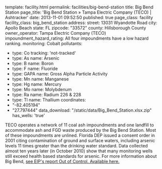 template: facility.html
permalink: facilities/big-bend-station
title: Big Bend Station
page_title: 'Big Bend Station &raquo; Tampa Electric Company (TECO) | Ashtracker'
date: 2013-11-01 09:52:50
published: true
page_class: facility
facility_class: big_bend_station 
address: 
  street: 13031 Wyandotte Road
  city: Apollo Beach
  state: FL
  zipcode: "33572"
  county: Hillsborough  County
owner_operator: Tampa Electric Company (TECO)
impoundment_hazard_rating: All four impoundments have a low hazard ranking.
monitoring: Cobalt
pollutants:
  - type: Co
    tracking: 'not-tracked'
  - type: As
    name: Arsenic
  - type: B
    name: Boron
  - type: F
    name: Fluoride
  - type: GAPA
    name: Gross Alpha Particle Activity
  - type: Mn
    name: Manganese
  - type: Hg
    name: Mercury
  - type: Mo
    name: Molybdenum
  - type: Ra
    name: Radium 226 & 228
  - type: Tl
    name: Thallium
coordinates: 
  - "-82.405194"
  - "27.797444"
data_download: "/static/data/Big_Bend_Station.xlsx.zip"
has_wells: 'true'

TECO operates a network of 11 coal ash impoundments and one landfill to accommodate ash and FGD waste produced by the Big Bend Station. Most of these impoundments are unlined. Florida DEP issued a consent order in 2001 citing contamination of ground and surface waters, including arsenic levels 11 times greater than the drinking water standard. Data collected almost ten years later (in October 2010) show that many monitoring wells still exceed health based standards for arsenic. For more information about Big Bend, <a href="http://www.environmentalintegrity.org/news_reports/documents/outofcontrol-mountingdamagesfromcoalashwastesites.pdf" target="_blank">see EIP's report Out of Control. Available here.</a>